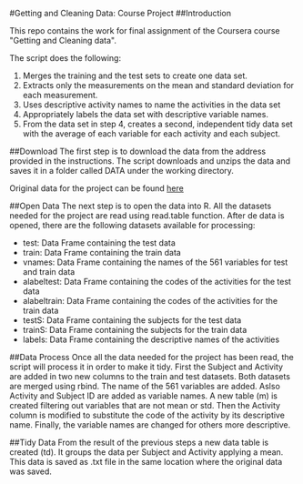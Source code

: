 #Getting and Cleaning Data: Course Project
##Introduction

This repo contains the work for final assignment of the Coursera course "Getting and Cleaning data".

The script does the following:

1. Merges the training and the test sets to create one data set.
2. Extracts only the measurements on the mean and standard deviation for each measurement.
3. Uses descriptive activity names to name the activities in the data set
4. Appropriately labels the data set with descriptive variable names.
5. From the data set in step 4, creates a second, independent tidy data set with the average of each variable for each activity and each subject.

##Download
The first step is to download the data from the address provided in the instructions. The script downloads and unzips the data and saves it in a folder called DATA under the working directory.

Original data for the project can be found [here](https://d396qusza40orc.cloudfront.net/getdata%2Fprojectfiles%2FUCI%20HAR%20Dataset.zip)

##Open Data
The next step is to open the data into R. All the datasets needed for the project are read using read.table function. After de data is opened, there are the following datasets available for processing:
* test:  Data Frame containing the test data
* train: Data Frame containing the train data
* vnames: Data Frame containing the names of the 561 variables for test and train data
* alabeltest: Data Frame containing the codes of the activities for the test data
* alabeltrain: Data Frame containing the codes of the activities for the train data
* testS: Data Frame containing the subjects for the test data
* trainS: Data Frame containing the subjects for the train data
* labels: Data Frame containing the descriptive names of the activities

##Data Process
Once all the data needed for the project has been read, the script will process it in order to make it tidy.
First the Subject and Activity are added in two new columns to the train and test datasets.
Both datasets are merged using rbind. The name of the 561 variables are added. Aslso Activity and Subject ID are added as variable  names.
A new table (m) is created filtering out variables that are not mean or std.
Then the Activity column is modified to substitute the code of the activity by its descriptive name. 
Finally, the variable names are changed for others more descriptive.

##Tidy Data
From the result of the previous steps a new data table is created (td). It groups the data per Subject and Activity applying a mean.
This data is saved as .txt file in the same location where the original data was saved.
